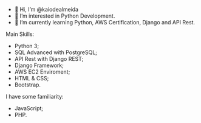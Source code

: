 - 👋 Hi, I’m @kaiodealmeida
- 👀 I’m interested in Python Development.
- 🌱 I’m currently learning Python, AWS Certification, Django and API Rest.


Main Skills:

- Python 3;
- SQL Advanced with PostgreSQL;
- API Rest with Django REST;
- Django Framework;
- AWS EC2 Enviroment;
- HTML & CSS;
- Bootstrap.

I have some familiarity:

- JavaScript;
- PHP.







